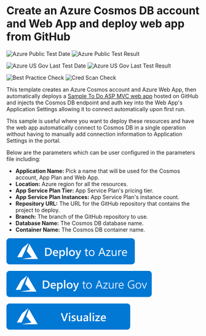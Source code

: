 # Create an Azure Cosmos DB account and Web App and deploy web app from GitHub

![Azure Public Test Date](https://azurequickstartsservice.blob.core.windows.net/badges/101-cosmosdb-webapp/PublicLastTestDate.svg)
![Azure Public Test Result](https://azurequickstartsservice.blob.core.windows.net/badges/101-cosmosdb-webapp/PublicDeployment.svg)

![Azure US Gov Last Test Date](https://azurequickstartsservice.blob.core.windows.net/badges/101-cosmosdb-webapp/FairfaxLastTestDate.svg)
![Azure US Gov Last Test Result](https://azurequickstartsservice.blob.core.windows.net/badges/101-cosmosdb-webapp/FairfaxDeployment.svg)

![Best Practice Check](https://azurequickstartsservice.blob.core.windows.net/badges/101-cosmosdb-webapp/BestPracticeResult.svg)
![Cred Scan Check](https://azurequickstartsservice.blob.core.windows.net/badges/101-cosmosdb-webapp/CredScanResult.svg)

This template creates an Azure Cosmos account and Azure Web App, then automatically deploys a [Sample To Do ASP MVC web app](https://github.com/Azure-Samples/cosmos-db-to-do) hosted on GitHub and injects the Cosmos DB endpoint and auth key into the Web App's Application Settings allowing it to connect automatically upon first run.

This sample is useful where you want to deploy these resources and have the web app automatically connect to Cosmos DB in a single operation without having to manually add connection information to Application Settings in the portal.

Below are the parameters which can be user configured in the parameters file including:

- **Application Name:** Pick a name that will be used for the Cosmos account, App Plan and Web App.
- **Location:** Azure region for all the resources.
- **App Service Plan Tier:** App Service Plan's pricing tier.
- **App Service Plan Instances:** App Service Plan's instance count.
- **Repository URL:** The URL for the GitHub repository that contains the project to deploy.
- **Branch:** The branch of the GitHub repository to use.
- **Database Name:** The Cosmos DB database name.
- **Container Name:** The Cosmos DB container name.

[![Deploy To Azure](https://raw.githubusercontent.com/Azure/azure-quickstart-templates/master/1-CONTRIBUTION-GUIDE/images/deploytoazure.svg?sanitize=true)](https://portal.azure.com/#create/Microsoft.Template/uri/https%3A%2F%2Fraw.githubusercontent.com%2FAzure%2Fazure-quickstart-templates%2Fmaster%2F101-cosmosdb-webapp%2Fazuredeploy.json)

[![Deploy To Azure Gov](https://raw.githubusercontent.com/Azure/azure-quickstart-templates/master/1-CONTRIBUTION-GUIDE/images/deploytoazuregov.svg?sanitize=true)](https://portal.azure.com/#create/Microsoft.Template/uri/https%3A%2F%2Fraw.githubusercontent.com%2FAzure%2Fazure-quickstart-templates%2Fmaster%2F101-cosmosdb-webapp%2Fazuredeploy.json)

[![Visualize](https://raw.githubusercontent.com/Azure/azure-quickstart-templates/master/1-CONTRIBUTION-GUIDE/images/visualizebutton.svg?sanitize=true)](http://armviz.io/#/?load=https%3A%2F%2Fraw.githubusercontent.com%2FAzure%2Fazure-quickstart-templates%2Fmaster%2F101-cosmosdb-webapp%2Fazuredeploy.json)
